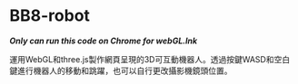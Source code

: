 # BB8-robot
***Only can run this code on Chrome for webGL.lnk***

運用WebGL和three.js製作網頁呈現的3D可互動機器人。透過按鍵WASD和空白鍵進行機器人的移動和跳躍，也可以自行更改攝影機鏡頭位置。
